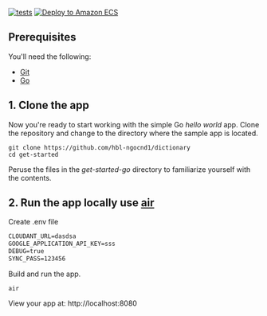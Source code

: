 [![tests](https://github.com/hbl-ngocnd1/dictionary/actions/workflows/tests.yml/badge.svg)](https://github.com/hbl-ngocnd1/dictionary/actions/workflows/tests.yml)
[![Deploy to Amazon ECS](https://github.com/hbl-ngocnd1/dictionary/actions/workflows/aws.yml/badge.svg)](https://github.com/hbl-ngocnd1/dictionary/actions/workflows/aws.yml)
## Prerequisites

You'll need the following:
* [Git](https://git-scm.com/downloads)
* [Go](https://golang.org/dl/)

## 1. Clone the app

Now you're ready to start working with the simple Go *hello world* app. Clone the repository and change to the directory where the sample app is located.
  ```
git clone https://github.com/hbl-ngocnd1/dictionary
cd get-started
  ```

Peruse the files in the *get-started-go* directory to familiarize yourself with the contents.

## 2. Run the app locally use [air](https://github.com/cosmtrek/air)
Create .env file
```cmd
CLOUDANT_URL=dasdsa
GOOGLE_APPLICATION_API_KEY=sss
DEBUG=true
SYNC_PASS=123456
```
Build and run the app.
  ```
air
  ```

View your app at: http://localhost:8080